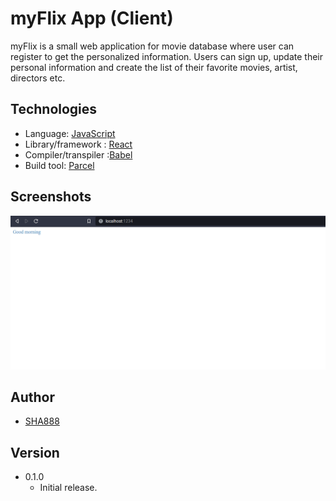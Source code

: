 # myFlix App (Client)

myFlix is a small web application for movie database where user can register to get the personalized information. Users can sign up, update their personal information and create the list of their favorite movies, artist, directors etc.

## Technologies

- Language: [JavaScript](https://developer.mozilla.org/en-US/docs/Web/JavaScript)
- Library/framework : [React](https://reactjs.org/)
- Compiler/transpiler :[Babel](https://babel.dev/)
- Build tool: [Parcel](https://parceljs.org/)

## Screenshots

<img src="/img/myFlix-v1.png">

## Author

- [SHA888](https://github.com/SHA888)

## Version

- 0.1.0
  - Initial release.
